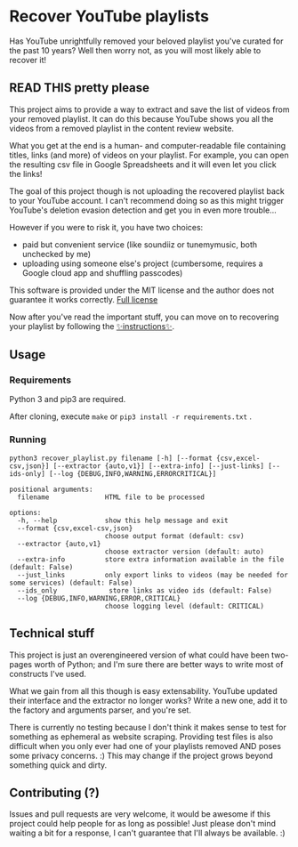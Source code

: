 # Recover YouTube playlists

Has YouTube unrightfully removed your beloved playlist you've curated for the past 10 years?
Well then worry not, as you will most likely able to recover it!

## READ THIS pretty please

This project aims to provide a way to extract and save the list of videos from your removed playlist. It can do this because YouTube shows you all the videos from a removed playlist in the content review website.

What you get at the end is a human- and computer-readable file containing titles, links (and more) of videos on your playlist. For example, you can open the resulting csv file in Google Spreadsheets and it will even let you click the links!

The goal of this project though is not uploading the recovered playlist back to your YouTube account. I can't recommend doing so as this might trigger YouTube's deletion evasion detection and get you in even more trouble...

However if you were to risk it, you have two choices:
- paid but convenient service (like soundiiz or tunemymusic, both unchecked by me)
- uploading using someone else's project (cumbersome, requires a Google cloud app and shuffling passcodes)

This software is provided under the MIT license and the author does not guarantee it works correctly. [Full license](LICENSE)

Now after you've read the important stuff, you can move on to recovering your playlist by following the [✨instructions✨](docs/instructions.md).

## Usage
### Requirements
Python 3 and pip3 are required.

After cloning, execute `make` or `pip3 install -r requirements.txt`
.
### Running 
```
python3 recover_playlist.py filename [-h] [--format {csv,excel-csv,json}] [--extractor {auto,v1}] [--extra-info] [--just-links] [--ids-only] [--log {DEBUG,INFO,WARNING,ERRORCRITICAL}]

positional arguments:
  filename              HTML file to be processed

options:
  -h, --help            show this help message and exit
  --format {csv,excel-csv,json}
                        choose output format (default: csv)
  --extractor {auto,v1}
                        choose extractor version (default: auto)
  --extra-info          store extra information available in the file (default: False)
  --just_links          only export links to videos (may be needed for some services) (default: False)
  --ids_only             store links as video ids (default: False)
  --log {DEBUG,INFO,WARNING,ERROR,CRITICAL}
                        choose logging level (default: CRITICAL)
```

## Technical stuff

This project is just an overengineered version of what could have been two-pages worth of Python; and I'm sure there are better ways to write most of constructs I've used.

What we gain from all this though is easy extensability. YouTube updated their interface and the extractor no longer works? Write a new one, add it to the factory and arguments parser, and you're set.

There is currently no testing because I don't think it makes sense to test for something as ephemeral as website scraping. Providing test files is also difficult when you only ever had one of your playlists removed AND poses some privacy concerns. :) This may change if the project grows beyond something quick and dirty.

## Contributing (?)

Issues and pull requests are very welcome, it would be awesome if this project could help people for as long as possible! Just please don't mind waiting a bit for a response, I can't guarantee that I'll always be available. :)